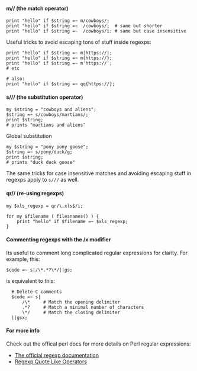 #### m// (the match operator)

    print "hello" if $string =~ m/cowboys/;
    print "hello" if $string =~  /cowboys/;  # same but shorter
    print "hello" if $string =~  /cowboys/i; # same but case insensitive

Useful tricks to avoid escaping tons of stuff inside regexps:

    print "hello" if $string =~ m|https://|; 
    print "hello" if $string =~ m{https://}; 
    print "hello" if $string =~ m'https://'; 
    # etc
    
    # also:
    print "hello" if $string =~ qq{https://}; 

#### s/// (the substitution operator)

    my $string = "cowboys and aliens";
    $string =~ s/cowboys/martians/;
    print $string; 
    # prints "martians and aliens"

Global substitution

    my $string = "pony pony goose";
    $string =~ s/pony/duck/g;
    print $string; 
    # prints "duck duck goose"

The same tricks for case insensitive matches and avoiding escaping stuff in
regexps apply to `s///` as well.

#### qr// (re-using regexps)

    my $xls_regexp = qr/\.xls$/i;

    for my $filename ( filesnames() ) {
        print "hello" if $filename =~ $xls_regexp;
    }

#### Commenting regexps with the /x modifier

Its useful to comment long complicated regular expressions for clarity.
For example, this:

    $code =~ s|/\*.*?\*/||gs;

is equivalent to this:

      # Delete C comments
      $code =~ s|
          /\*     # Match the opening delimiter
          .*?     # Match a minimal number of characters
          \*/     # Match the closing delimiter
      ||gsx;
    

#### For more info

Check out the offical perl docs for more details on Perl regular expressions: 

- [The official regexp documentation](http://perldoc.perl.org/perlre.html) 
- [Regexp Quote Like Operators](http://perldoc.perl.org/perlop.html#Regexp-Quote-Like-Operators)
